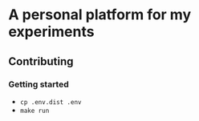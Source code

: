 # A personal platform for my experiments

## Contributing

### Getting started

- `cp .env.dist .env`
- `make run`
